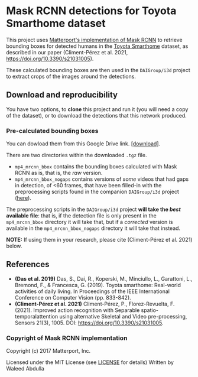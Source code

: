 # Mask RCNN detections for Toyota Smarthome dataset

This project uses [Matterport's implementation of Mask RCNN](https://github.com/matterport/Mask_RCNN) to retrieve
bounding boxes for detected humans in the [Toyota Smarthome](https://project.inria.fr/toyotasmarthome/) dataset, as 
described in our paper (Climent-Pérez et al. 2021, https://doi.org/10.3390/s21031005).

These calculated bounding boxes are then used in the `DAIGroup/i3d` project to extract crops of the images around the
detections.

## Download and reproducibility

You have two options, to **clone** this project and run it (you will need a copy of the dataset), or to download the detections that this network produced.

### Pre-calculated bounding boxes

You can dowload them from this Google Drive link. [[download]](https://drive.google.com/file/d/1a0aSnX0EI46jWOn5lX482Tpyf7vbyCn-/view?usp=sharing).

There are two directories within the downloaded `.tgz` file.

* `mp4_mrcnn_bbox` contains the bounding boxes calculated with Mask RCNN as is, that is, the _raw_ version.
* `mp4_mrcnn_bbox_nogaps` contains versions of _some_ videos that had gaps in detection, of <60 frames, that have been
filled-in with the preprocessing scripts found in the companion `DAIGroup/i3d` project ([here](github.com/DAIGroup/i3d)).
  
The preprocessing scripts in the `DAIGroup/i3d` project **will take the _best_ available file**: that is, if the detection file is only
present in the `mp4_mrcnn_bbox` directory it will take that, but if a _corrected_ version is available in the
`mp4_mrcnn_bbox_nogaps` directory it will take that instead.
  
**NOTE:** If using them in your research, please cite (Climent-Pérez et al. 2021) below.

## References

* **(Das et al. 2019)** Das, S., Dai, R., Koperski, M., Minciullo, L., Garattoni, L., Bremond, F., & Francesca, G. (2019). Toyota smarthome: Real-world activities of daily living. In Proceedings of the IEEE International Conference on Computer Vision (pp. 833-842).
* **(Climent-Pérez et al. 2021)** Climent-Pérez, P., Florez-Revuelta, F. (2021). Improved action recognition with Separable spatio-temporalattention using alternative Skeletal and Video pre-processing, Sensors 21(3), 1005. DOI: https://doi.org/10.3390/s21031005.

### Copyright of Mask RCNN implementation
Copyright (c) 2017 Matterport, Inc.

Licensed under the MIT License (see [LICENSE](https://github.com/matterport/Mask_RCNN) for details)
Written by Waleed Abdulla



